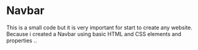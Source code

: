 # Navbar
This is a small code but it is very important for start to create any website. Because i created a Navbar using basic HTML and CSS elements and properties ..
